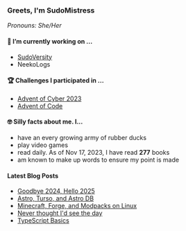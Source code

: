 ### Greets, I'm SudoMistress

_Pronouns: She/Her_

#### 🔭 I’m currently working on ...

- [SudoVersity](https://www.sudoversity.fyi)
- NeekoLogs

#### 🏆 Challenges I participated in ...

- [Advent of Cyber 2023](https://tryhackme.com/room/adventofcyber2023)
- [Advent of Code](https://adventofcode.com)

#### 🤓 Silly facts about me. I...

- have an every growing army of rubber ducks
- play video games
- read daily. As of Nov 17, 2023, I have read **277** books
- am known to make up words to ensure my point is made

#### Latest Blog Posts

<!-- BLOG-POST-LIST:START -->
- [Goodbye 2024, Hello 2025](https://www.sudoversity.fyi/posts/goodbye-hello/)
- [Astro, Turso, and Astro DB](https://www.sudoversity.fyi/posts/astro-turso-astro-db/)
- [Minecraft, Forge, and Modpacks on Linux](https://www.sudoversity.fyi/posts/minecraft-forge-modpacks-linux/)
- [Never thought I&#39;d see the day](https://www.sudoversity.fyi/posts/never-thought-see-day/)
- [TypeScript Basics](https://www.sudoversity.fyi/posts/typescript-basics/)
<!-- BLOG-POST-LIST:END -->
